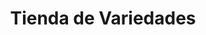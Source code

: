 ---
title: "Tienda de Variedades"
url: /ciudad-satelite/tienda-de-variedades-arturo-ballivian-otero-4/
shop: Lebensmittel
---